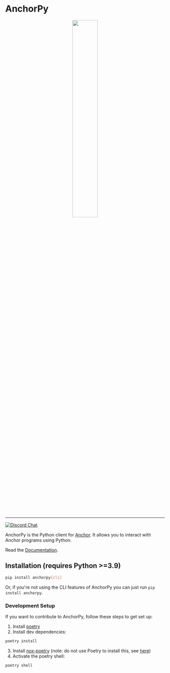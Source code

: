 # AnchorPy
<div align="center">
    <img src="https://raw.githubusercontent.com/kevinheavey/anchorpy/main/docs/img/logo.png" width="40%" height="40%">
</div>

---

[![Discord Chat](https://img.shields.io/discord/889577356681945098?color=blueviolet)](https://discord.gg/sxy4zxBckh)  

AnchorPy is the Python client for [Anchor](https://github.com/project-serum/anchor). It allows you to interact with Anchor programs using Python.

Read the [Documentation](https://kevinheavey.github.io/anchorpy/).



## Installation (requires Python >=3.9)

```sh
pip install anchorpy[cli]

```
Or, if you're not using the CLI features of AnchorPy you can just run `pip install anchorpy`.

### Development Setup

If you want to contribute to AnchorPy, follow these steps to get set up:

1. Install [poetry](https://python-poetry.org/docs/#installation)
2. Install dev dependencies:
```sh
poetry install

```
3. Install [nox-poetry](https://github.com/cjolowicz/nox-poetry) (note: do not use Poetry to install this, see [here](https://medium.com/@cjolowicz/nox-is-a-part-of-your-global-developer-environment-like-poetry-pre-commit-pyenv-or-pipx-1cdeba9198bd))
4. Activate the poetry shell:
```sh
poetry shell

```
